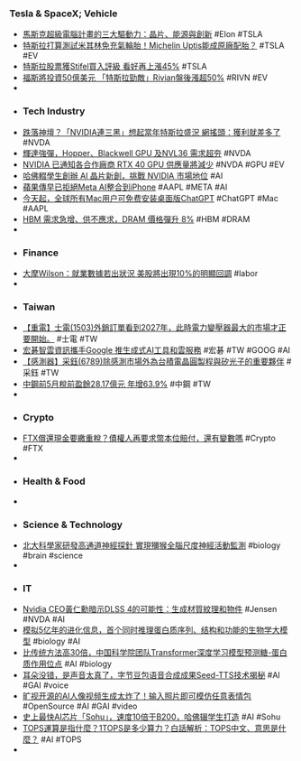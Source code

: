 ### Tesla & SpaceX; Vehicle
- [馬斯克超級電腦計畫的三大驅動力：晶片、能源與創新](https://technews.tw/2024/06/26/elon-musk-chips-energy-and-innovation/) #Elon #TSLA
- [特斯拉打算測試米其林免充氣輪胎！Michelin Uptis能成原廠配胎？](https://cars.tvbs.com.tw/car-news/200082) #TSLA #EV
- [特斯拉股票獲Stifel買入評級 看好再上漲45%](https://news.cnyes.com/news/id/5614502) #TSLA
- [福斯將投資50億美元 「特斯拉勁敵」Rivian盤後漲超50%](https://news.cnyes.com/news/id/5614499) #RIVN #EV
-
- ### Tech Industry
- [跌落神壇？「NVIDIA連三黑」想起當年特斯拉盛況 網搖頭：獲利就差多了](https://www.ftnn.com.tw/news/255675) #NVDA
- [輝達強彈，Hopper、Blackwell GPU 及NVL36 需求超夯](https://technews.tw/2024/06/26/nvidia-hopper-blackwell-gpu-nvl36-need/) #NVDA
- [NVIDIA 已通知各合作廠商 RTX 40 GPU 供應量將減少](https://www.coolaler.com/index/nvidia-已通知各合作廠商-rtx-40-gpu-供應量將減少/) #NVDA #GPU #EV
- [哈佛輟學生創辦 AI 晶片新創，挑戰 NVIDIA 市場地位](https://technews.tw/2024/06/26/etched-dropouts-raise-120-million/) #AI
- [蘋果傳早已拒絕Meta AI整合到iPhone](https://www.ithome.com.tw/news/163653) #AAPL #META #AI
- [今天起，全球所有Mac用户可免费安装桌面版ChatGPT](https://www.jiqizhixin.com/articles/2024-06-26-3) #ChatGPT #Mac #AAPL
- [HBM 需求急增、供不應求，DRAM 價格彈升 8%](https://technews.tw/2024/06/26/hbm-dram/) #HBM #DRAM
-
- ### Finance
- [大摩Wilson：就業數據若出狀況 美股將出現10%的明顯回調](https://news.cnyes.com/news/id/5615305) #labor
-
- ### Taiwan
- [【重電】士電(1503)外銷訂單看到2027年，此時電力變壓器最大的市場才正要開始。](https://uanalyze.com.tw/articles/721985528) #士電 #TW
- [宏碁智雲資訊攜手Google 推生成式AI工具和雲服務](https://news.cnyes.com/news/id/5614814) #宏碁 #TW #GOOG #AI
- [【感測器】采鈺(6789)除感測市場外為台積電晶圓製程與矽光子的重要夥伴](https://uanalyze.com.tw/articles/542265524) #采鈺 #TW
- [中鋼前5月稅前盈餘28.17億元 年增63.9%](https://news.cnyes.com/news/id/5615522) #中鋼 #TW
-
- ### Crypto
- [FTX償還現金要繳重稅？債權人再要求幣本位賠付，還有變數嗎](https://www.blocktempo.com/lawyers-debate-ftxs-reorganization-plan/) #Crypto #FTX
-
- ### Health & Food
-
- ### Science & Technology
- [北大科學家研發高通道神經探針 實現獼猴全腦尺度神經活動監測](https://news.cnyes.com/news/id/5615149) #biology #brain #science
-
- ### IT
- [Nvidia CEO黃仁勳暗示DLSS 4的可能性：生成材質紋理和物件](https://www.techbang.com/posts/116342-nvidia-ceo-jensen-huang-hinted-at-the-possibilities-of-dlss-4) #Jensen #NVDA #AI
- [模拟5亿年的进化信息，首个同时推理蛋白质序列、结构和功能的生物学大模型](https://www.jiqizhixin.com/articles/2024-06-26-9) #biology #AI
- [比传统方法高30倍，中国科学院团队Transformer深度学习模型预测糖-蛋白质作用位点](https://www.jiqizhixin.com/articles/2024-06-25-12) #AI #biology
- [耳朵没错，是声音太真了，字节豆包语音合成成果Seed-TTS技术揭秘](https://www.jiqizhixin.com/articles/2024-06-26-8) #AI #GAI #voice
- [旷视开源的AI人像视频生成太炸了！输入照片即可模仿任意表情包](https://www.jiqizhixin.com/articles/2024-06-26-7) #OpenSource #AI #GAI #video
- [史上最快AI芯片「Sohu」，速度10倍于B200，哈佛辍学生打造](https://www.jiqizhixin.com/articles/2024-06-26-5) #AI #Sohu
- [TOPS運算是指什麼？1TOPS是多少算力？白話解析：TOPS中文、意思是什麼？](https://www.bnext.com.tw/article/79542/aipc-tops-tftops) #AI #TOPS
-